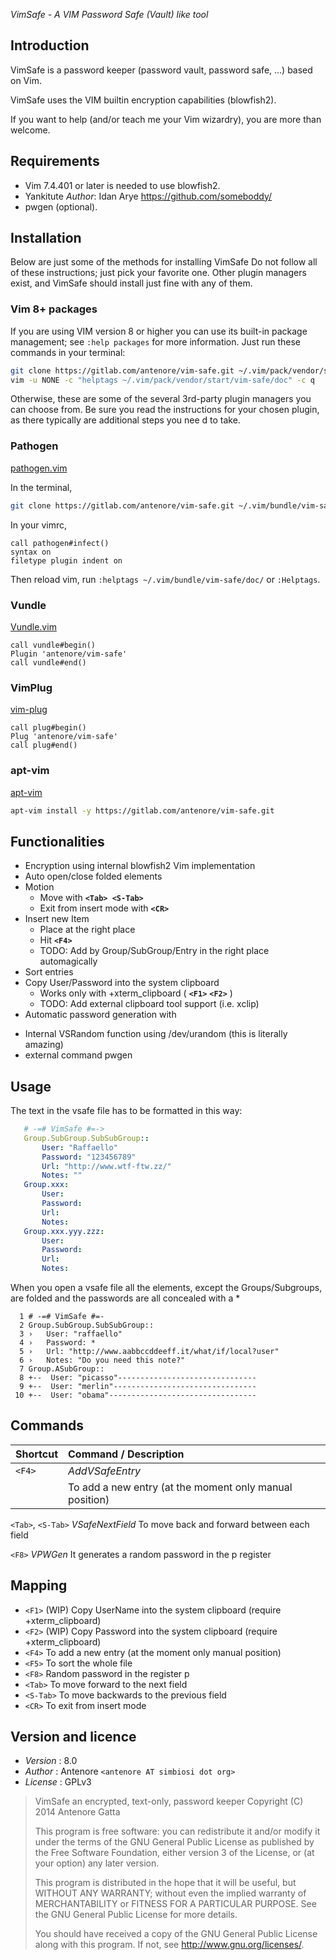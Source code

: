 *VimSafe - A VIM Password Safe (Vault) like tool*

## Introduction

VimSafe is a password keeper (password vault, password safe, ...) based on Vim.

VimSafe uses the VIM builtin encryption capabilities (blowfish2).

If you want to help (and/or teach me your Vim wizardry), you are more than
welcome.

## Requirements

  * Vim 7.4.401 or later is needed to use blowfish2.
  * Yankitute
    *Author*:  Idan Arye <https://github.com/someboddy/>
  * pwgen (optional).

## Installation

Below are just some of the methods for installing VimSafe Do not follow all of these instructions; just pick your favorite one. Other plugin managers exist, and VimSafe should install just fine with any of them.

### Vim 8+ packages

If you are using VIM version 8 or higher you can use its built-in package management; see `:help packages` for more information. Just run these commands in your terminal:

```bash
git clone https://gitlab.com/antenore/vim-safe.git ~/.vim/pack/vendor/start/vim-safe
vim -u NONE -c "helptags ~/.vim/pack/vendor/start/vim-safe/doc" -c q
```

Otherwise, these are some of the several 3rd-party plugin managers you can choose from. Be sure you read the instructions for your chosen plugin, as there typically are additional steps you nee d to take.

### Pathogen

[pathogen.vim](https://github.com/tpope/vim-pathogen)

In the terminal,
```bash
git clone https://gitlab.com/antenore/vim-safe.git ~/.vim/bundle/vim-safe
```
In your vimrc,
```vim
call pathogen#infect()
syntax on
filetype plugin indent on
```

Then reload vim, run `:helptags ~/.vim/bundle/vim-safe/doc/` or `:Helptags`.

### Vundle

[Vundle.vim](https://github.com/VundleVim/Vundle.vim)

```vim
call vundle#begin()
Plugin 'antenore/vim-safe'
call vundle#end()
```

### VimPlug

[vim-plug](https://github.com/junegunn/vim-plug)

```vim
call plug#begin()
Plug 'antenore/vim-safe'
call plug#end()
```

### apt-vim

[apt-vim](https://github.com/egalpin/apt-vim)

```bash
apt-vim install -y https://gitlab.com/antenore/vim-safe.git
```

## Functionalities

* Encryption using internal blowfish2 Vim implementation
* Auto open/close folded elements
* Motion
  - Move with **`<Tab> <S-Tab>`**
  - Exit from insert mode with **`<CR>`**
* Insert new Item
  - Place at the right place
  - Hit **`<F4>`**
  - TODO: Add by Group/SubGroup/Entry in the right place automagically
* Sort entries
* Copy User/Password into the system clipboard
  - Works only with +xterm_clipboard ( **`<F1>`** **`<F2>`** )
  - TODO: Add external clipboard tool support (i.e. xclip)
*   Automatic password generation with
  - Internal VSRandom function using /dev/urandom (this is literally amazing)
  - external command pwgen

## Usage

The text in the vsafe file has to be formatted in this way:
```yml
   # -=# VimSafe #=->
   Group.SubGroup.SubSubGroup::
       User: "Raffaello"
       Password: "123456789"
       Url: "http://www.wtf-ftw.zz/"
       Notes: ""
   Group.xxx:
       User:
       Password:
       Url:
       Notes:
   Group.xxx.yyy.zzz:
       User:
       Password:
       Url:
       Notes:
```

When you open a vsafe file all the elements, except the Groups/Subgroups, are
folded and the passwords are all concealed with a *

```vim
  1 # -=# VimSafe #=-
  2 Group.SubGroup.SubSubGroup::
  3 ›   User: "raffaello"
  4 ›   Password: *
  5 ›   Url: "http://www.aabbccddeeff.it/what/if/local?user"
  6 ›   Notes: "Do you need this note?"
  7 Group.ASubGroup::
  8 +--  User: "picasso"-------------------------------
  9 +--  User: "merlin"--------------------------------
 10 +--  User: "obama"---------------------------------
```

## Commands

| Shortcut | Command / Description |
|:---------|:----------------------|
| `<F4>`   |  *AddVSafeEntry*
|          | To add a new entry (at the moment only manual position)

`<Tab>`,
`<S-Tab>` *VSafeNextField*
To move back and forward between each field

`<F8>`	*VPWGen*
It generates a random password in the p register

## Mapping

 * `<F1>` (WIP) Copy UserName into the system clipboard (require +xterm_clipboard)
 * `<F2>` (WIP) Copy Password into the system clipboard (require +xterm_clipboard)
 * `<F4>` To add a new entry (at the moment only manual position)
 * `<F5>` To sort the whole file
 * `<F8>` Random password in the register p
 * `<Tab>` To move forward to the next field
 * `<S-Tab>` To move backwards to the previous field
 * `<CR>` To exit from insert mode

## Version and licence

 * *Version* : 8.0
 * *Author*  : Antenore `<antenore AT simbiosi dot org>`
 * *License* : GPLv3

>   VimSafe an encrypted, text-only, password keeper
>   Copyright (C) 2014 Antenore Gatta
>
>   This program is free software: you can redistribute it and/or modify
>   it under the terms of the GNU General Public License as published by
>   the Free Software Foundation, either version 3 of the License, or
>   (at your option) any later version.
>
>   This program is distributed in the hope that it will be useful,
>   but WITHOUT ANY WARRANTY; without even the implied warranty of
>   MERCHANTABILITY or FITNESS FOR A PARTICULAR PURPOSE.  See the
>   GNU General Public License for more details.
>
>   You should have received a copy of the GNU General Public License
>   along with this program.  If not, see <http://www.gnu.org/licenses/>.
